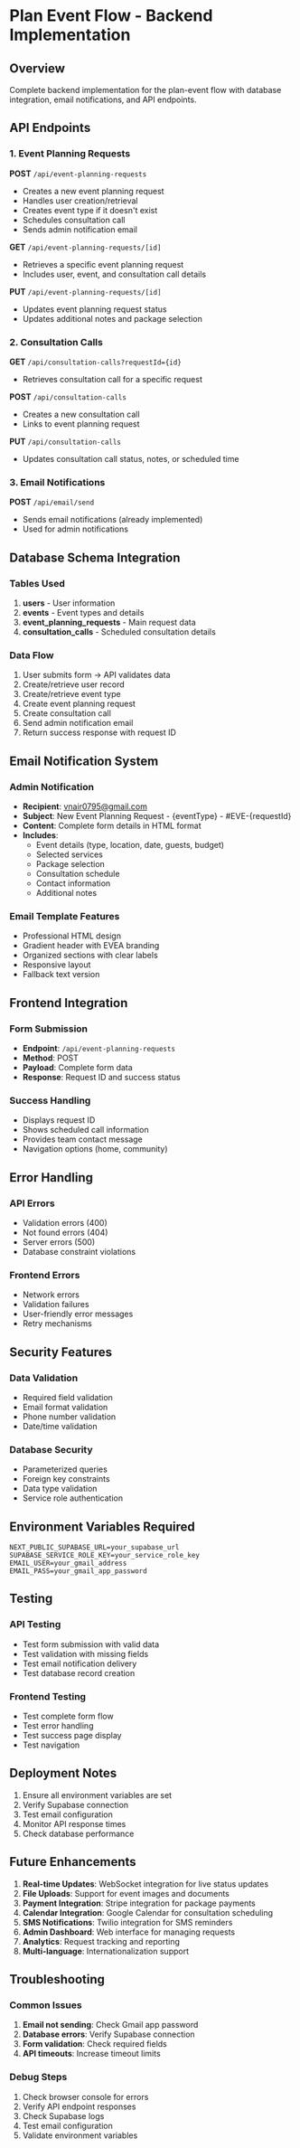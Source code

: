 # Plan Event Flow - Backend Implementation

## Overview
Complete backend implementation for the plan-event flow with database integration, email notifications, and API endpoints.

## API Endpoints

### 1. Event Planning Requests
**POST** `/api/event-planning-requests`
- Creates a new event planning request
- Handles user creation/retrieval
- Creates event type if it doesn't exist
- Schedules consultation call
- Sends admin notification email

**GET** `/api/event-planning-requests/[id]`
- Retrieves a specific event planning request
- Includes user, event, and consultation call details

**PUT** `/api/event-planning-requests/[id]`
- Updates event planning request status
- Updates additional notes and package selection

### 2. Consultation Calls
**GET** `/api/consultation-calls?requestId={id}`
- Retrieves consultation call for a specific request

**POST** `/api/consultation-calls`
- Creates a new consultation call
- Links to event planning request

**PUT** `/api/consultation-calls`
- Updates consultation call status, notes, or scheduled time

### 3. Email Notifications
**POST** `/api/email/send`
- Sends email notifications (already implemented)
- Used for admin notifications

## Database Schema Integration

### Tables Used
1. **users** - User information
2. **events** - Event types and details
3. **event_planning_requests** - Main request data
4. **consultation_calls** - Scheduled consultation details

### Data Flow
1. User submits form → API validates data
2. Create/retrieve user record
3. Create/retrieve event type
4. Create event planning request
5. Create consultation call
6. Send admin notification email
7. Return success response with request ID

## Email Notification System

### Admin Notification
- **Recipient**: vnair0795@gmail.com
- **Subject**: New Event Planning Request - {eventType} - #EVE-{requestId}
- **Content**: Complete form details in HTML format
- **Includes**:
  - Event details (type, location, date, guests, budget)
  - Selected services
  - Package selection
  - Consultation schedule
  - Contact information
  - Additional notes

### Email Template Features
- Professional HTML design
- Gradient header with EVEA branding
- Organized sections with clear labels
- Responsive layout
- Fallback text version

## Frontend Integration

### Form Submission
- **Endpoint**: `/api/event-planning-requests`
- **Method**: POST
- **Payload**: Complete form data
- **Response**: Request ID and success status

### Success Handling
- Displays request ID
- Shows scheduled call information
- Provides team contact message
- Navigation options (home, community)

## Error Handling

### API Errors
- Validation errors (400)
- Not found errors (404)
- Server errors (500)
- Database constraint violations

### Frontend Errors
- Network errors
- Validation failures
- User-friendly error messages
- Retry mechanisms

## Security Features

### Data Validation
- Required field validation
- Email format validation
- Phone number validation
- Date/time validation

### Database Security
- Parameterized queries
- Foreign key constraints
- Data type validation
- Service role authentication

## Environment Variables Required

```env
NEXT_PUBLIC_SUPABASE_URL=your_supabase_url
SUPABASE_SERVICE_ROLE_KEY=your_service_role_key
EMAIL_USER=your_gmail_address
EMAIL_PASS=your_gmail_app_password
```

## Testing

### API Testing
- Test form submission with valid data
- Test validation with missing fields
- Test email notification delivery
- Test database record creation

### Frontend Testing
- Test complete form flow
- Test error handling
- Test success page display
- Test navigation

## Deployment Notes

1. Ensure all environment variables are set
2. Verify Supabase connection
3. Test email configuration
4. Monitor API response times
5. Check database performance

## Future Enhancements

1. **Real-time Updates**: WebSocket integration for live status updates
2. **File Uploads**: Support for event images and documents
3. **Payment Integration**: Stripe integration for package payments
4. **Calendar Integration**: Google Calendar for consultation scheduling
5. **SMS Notifications**: Twilio integration for SMS reminders
6. **Admin Dashboard**: Web interface for managing requests
7. **Analytics**: Request tracking and reporting
8. **Multi-language**: Internationalization support

## Troubleshooting

### Common Issues
1. **Email not sending**: Check Gmail app password
2. **Database errors**: Verify Supabase connection
3. **Form validation**: Check required fields
4. **API timeouts**: Increase timeout limits

### Debug Steps
1. Check browser console for errors
2. Verify API endpoint responses
3. Check Supabase logs
4. Test email configuration
5. Validate environment variables
